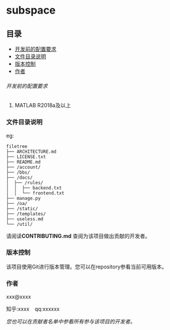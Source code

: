 # subspace

## 目录

- [开发前的配置要求](#开发前的配置要求)
- [文件目录说明](#文件目录说明)
- [版本控制](#版本控制)
- [作者](#作者)


###### 开发前的配置要求

1. MATLAB R2018a及以上

### 文件目录说明
eg:

```
filetree 
├── ARCHITECTURE.md
├── LICENSE.txt
├── README.md
├── /account/
├── /bbs/
├── /docs/
│  ├── /rules/
│  │  ├── backend.txt
│  │  └── frontend.txt
├── manage.py
├── /oa/
├── /static/
├── /templates/
├── useless.md
└── /util/

```

请阅读**CONTRIBUTING.md** 查阅为该项目做出贡献的开发者。

### 版本控制

该项目使用Git进行版本管理。您可以在repository参看当前可用版本。

### 作者

xxx@xxxx

知乎:xxxx  &ensp; qq:xxxxxx    

 *您也可以在贡献者名单中参看所有参与该项目的开发者。*
